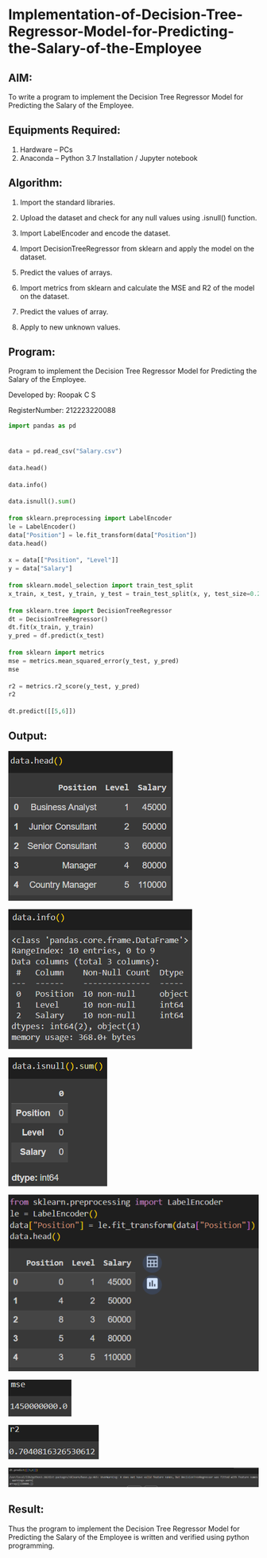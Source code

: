 # Implementation-of-Decision-Tree-Regressor-Model-for-Predicting-the-Salary-of-the-Employee

## AIM:
To write a program to implement the Decision Tree Regressor Model for Predicting the Salary of the Employee.

## Equipments Required:
1. Hardware – PCs
2. Anaconda – Python 3.7 Installation / Jupyter notebook

## Algorithm:
1. Import the standard libraries.

2. Upload the dataset and check for any null values using .isnull() function.

3. Import LabelEncoder and encode the dataset.

4. Import DecisionTreeRegressor from sklearn and apply the model on the dataset.

5. Predict the values of arrays.

6. Import metrics from sklearn and calculate the MSE and R2 of the model on the dataset.

7. Predict the values of array.

8. Apply to new unknown values.

## Program:
Program to implement the Decision Tree Regressor Model for Predicting the Salary of the Employee.

Developed by: Roopak C S

RegisterNumber: 212223220088
```python
import pandas as pd


data = pd.read_csv("Salary.csv")

data.head()

data.info()

data.isnull().sum()

from sklearn.preprocessing import LabelEncoder
le = LabelEncoder()
data["Position"] = le.fit_transform(data["Position"])
data.head()

x = data[["Position", "Level"]]
y = data["Salary"]

from sklearn.model_selection import train_test_split
x_train, x_test, y_train, y_test = train_test_split(x, y, test_size=0.2)

from sklearn.tree import DecisionTreeRegressor
dt = DecisionTreeRegressor()
dt.fit(x_train, y_train)
y_pred = df.predict(x_test)

from sklearn import metrics
mse = metrics.mean_squared_error(y_test, y_pred)
mse

r2 = metrics.r2_score(y_test, y_pred)
r2

dt.predict([[5,6]])
```

## Output:
![alt text](Image-1.png)

![alt text](Image-2.png)

![alt text](Image-3.png)

![alt text](Image-4.png)

![alt text](Image-5.png)

![alt text](Image-6.png)

![alt text](Image-7.png)

## Result:
Thus the program to implement the Decision Tree Regressor Model for Predicting the Salary of the Employee is written and verified using python programming.
